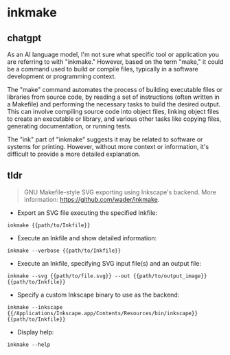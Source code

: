 # inkmake 
## chatgpt 
As an AI language model, I'm not sure what specific tool or application you are referring to with "inkmake." However, based on the term "make," it could be a command used to build or compile files, typically in a software development or programming context. 

The "make" command automates the process of building executable files or libraries from source code, by reading a set of instructions (often written in a Makefile) and performing the necessary tasks to build the desired output. This can involve compiling source code into object files, linking object files to create an executable or library, and various other tasks like copying files, generating documentation, or running tests.

The "ink" part of "inkmake" suggests it may be related to software or systems for printing. However, without more context or information, it's difficult to provide a more detailed explanation. 

## tldr 
 
> GNU Makefile-style SVG exporting using Inkscape's backend.
> More information: <https://github.com/wader/inkmake>.

- Export an SVG file executing the specified Inkfile:

`inkmake {{path/to/Inkfile}}`

- Execute an Inkfile and show detailed information:

`inkmake --verbose {{path/to/Inkfile}}`

- Execute an Inkfile, specifying SVG input file(s) and an output file:

`inkmake --svg {{path/to/file.svg}} --out {{path/to/output_image}} {{path/to/Inkfile}}`

- Specify a custom Inkscape binary to use as the backend:

`inkmake --inkscape {{/Applications/Inkscape.app/Contents/Resources/bin/inkscape}} {{path/to/Inkfile}}`

- Display help:

`inkmake --help`
